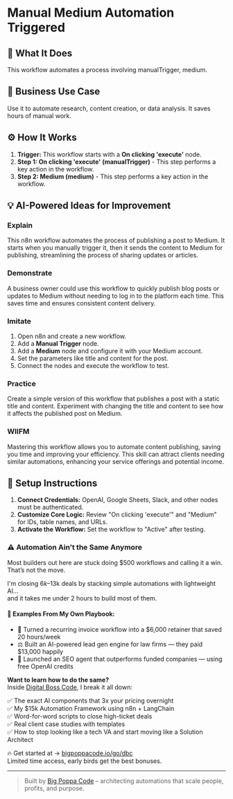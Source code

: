# Manual Medium Automation Triggered

## 🚀 What It Does
This workflow automates a process involving manualTrigger, medium.

## 💼 Business Use Case
Use it to automate research, content creation, or data analysis. It saves hours of manual work.

## ⚙️ How It Works
1.  **Trigger:** This workflow starts with a **On clicking 'execute'** node.
2. **Step 1: On clicking 'execute' (manualTrigger)** - This step performs a key action in the workflow.
3. **Step 2: Medium (medium)** - This step performs a key action in the workflow.

## 💡 AI-Powered Ideas for Improvement
### Explain
This n8n workflow automates the process of publishing a post to Medium. It starts when you manually trigger it, then it sends the content to Medium for publishing, streamlining the process of sharing updates or articles.

### Demonstrate
A business owner could use this workflow to quickly publish blog posts or updates to Medium without needing to log in to the platform each time. This saves time and ensures consistent content delivery.

### Imitate
1. Open n8n and create a new workflow.
2. Add a **Manual Trigger** node.
3. Add a **Medium** node and configure it with your Medium account.
4. Set the parameters like title and content for the post.
5. Connect the nodes and execute the workflow to test.

### Practice
Create a simple version of this workflow that publishes a post with a static title and content. Experiment with changing the title and content to see how it affects the published post on Medium.

### WIIFM
Mastering this workflow allows you to automate content publishing, saving you time and improving your efficiency. This skill can attract clients needing similar automations, enhancing your service offerings and potential income.

## 🔧 Setup Instructions
1. **Connect Credentials:** OpenAI, Google Sheets, Slack, and other nodes must be authenticated.
2. **Customize Core Logic:** Review "On clicking 'execute'" and "Medium" for IDs, table names, and URLs.
3. **Activate the Workflow:** Set the workflow to "Active" after testing.

### ⚠️ Automation Ain’t the Same Anymore

Most builders out here are stuck doing $500 workflows and calling it a win.  
That’s not the move.  

I'm closing $6k–$13k deals by stacking simple automations with lightweight AI...  
and it takes me under 2 hours to build most of them.

#### 🧠 Examples From My Own Playbook:
- 🔁 Turned a recurring invoice workflow into a $6,000 retainer that saved 20 hours/week  
- ⚖️ Built an AI-powered lead gen engine for law firms — they paid $13,000 happily  
- 🚀 Launched an SEO agent that outperforms funded companies — using free OpenAI credits  

**Want to learn how to do the same?**  
Inside [Digital Boss Code](https://bigpoppacode.io/go/dbc), I break it all down:

✅ The exact AI components that 3x your pricing overnight  
✅ My $15k Automation Framework using n8n + LangChain  
✅ Word-for-word scripts to close high-ticket deals  
✅ Real client case studies with templates  
✅ How to stop looking like a tech VA and start moving like a Solution Architect  

🔥 Get started at → [bigpoppacode.io/go/dbc](https://bigpoppacode.io/go/dbc)  
Limited time access, early birds get the best bonuses.

---
> Built by [Big Poppa Code](https://bigpoppacode.io) – architecting automations that scale people, profits, and purpose.

